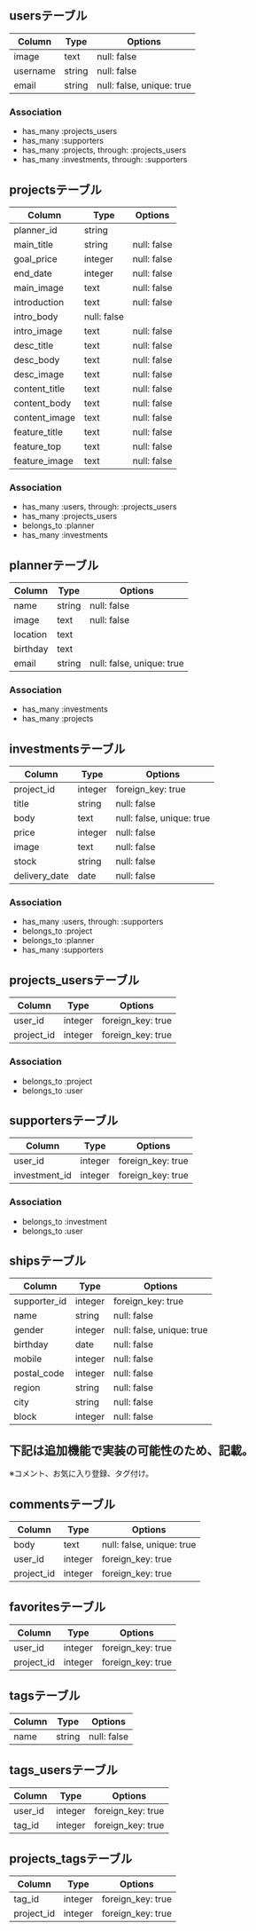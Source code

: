 ## usersテーブル

|Column|Type|Options|
|------|----|-------|
|image|text|null: false|
|username|string|null: false|
|email|string|null: false, unique: true|

### Association
- has_many :projects_users
- has_many :supporters
- has_many :projects, through: :projects_users
- has_many :investments, through: :supporters


## projectsテーブル

|Column|Type|Options|
|------|----|-------|
|planner_id|string|
|main_title|string|null: false|
|goal_price|integer|null: false|
|end_date|integer|null: false|
|main_image|text|null: false|
|introduction|text|null: false|
|intro_body|null: false|
|intro_image|text|null: false|
|desc_title|text|null: false|
|desc_body|text|null: false|
|desc_image|text|null: false|
|content_title|text|null: false|
|content_body|text|null: false|
|content_image|text|null: false|
|feature_title|text|null: false|
|feature_top|text|null: false|
|feature_image|text|null: false|

### Association
- has_many :users, through: :projects_users
- has_many :projects_users
- belongs_to :planner
- has_many :investments


## plannerテーブル

|Column|Type|Options|
|------|----|-------|
|name|string|null: false|
|image|text|null: false|
|location|text|
|birthday|text|
|email|string|null: false, unique: true|

### Association
- has_many :investments
- has_many :projects


## investmentsテーブル

|Column|Type|Options|
|------|----|-------|
|project_id|integer|foreign_key: true|
|title|string|null: false|
|body|text|null: false, unique: true|
|price|integer|null: false|
|image|text|null: false|
|stock|string|null: false|
|delivery_date|date|null: false|

### Association
- has_many :users, through: :supporters
- belongs_to :project
- belongs_to :planner
- has_many :supporters


## projects_usersテーブル

|Column|Type|Options|
|------|----|-------|
|user_id|integer|foreign_key: true|
|project_id|integer|foreign_key: true|

### Association
- belongs_to :project
- belongs_to :user


## supportersテーブル
|Column|Type|Options|
|------|----|-------|
|user_id|integer|foreign_key: true|
|investment_id|integer|foreign_key: true|

### Association
- belongs_to :investment
- belongs_to :user

## shipsテーブル
|Column|Type|Options|
|------|----|-------|
|supporter_id|integer|foreign_key: true|
|name|string|null: false|
|gender|integer|null: false, unique: true|
|birthday|date|null: false|
|mobile|integer|null: false|
|postal_code|integer|null: false|
|region|string|null: false|
|city|string|null: false|
|block|integer|null: false|


## 下記は追加機能で実装の可能性のため、記載。
※コメント、お気に入り登録、タグ付け。

## commentsテーブル
|Column|Type|Options|
|------|----|-------|
|body|text|null: false, unique: true|
|user_id|integer|foreign_key: true|
|project_id|integer|foreign_key: true|

## favoritesテーブル
|Column|Type|Options|
|------|----|-------|
|user_id|integer|foreign_key: true|
|project_id|integer|foreign_key: true|

## tagsテーブル
|Column|Type|Options|
|------|----|-------|
|name|string|null: false|

## tags_usersテーブル
|Column|Type|Options|
|------|----|-------|
|user_id|integer|foreign_key: true|
|tag_id|integer|foreign_key: true|

## projects_tagsテーブル
|Column|Type|Options|
|------|----|-------|
|tag_id|integer|foreign_key: true|
|project_id|integer|foreign_key: true|
